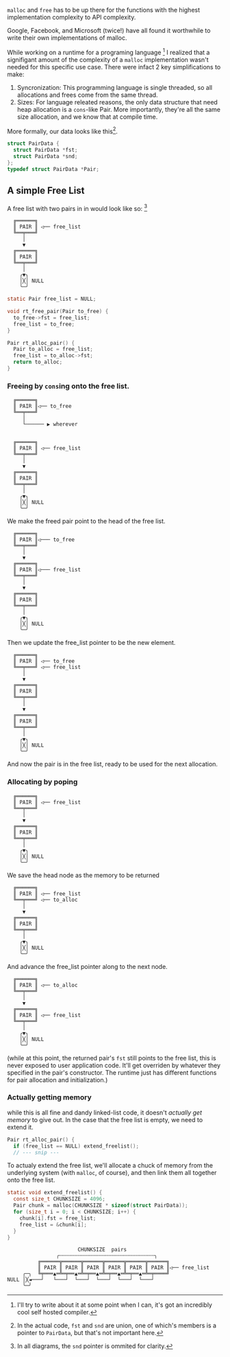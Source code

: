 `malloc` and `free` has to be up there for the functions with the highest implementation complexity to API complexity.

Google, Facebook, and Microsoft (twice!) have all found it worthwhile to write their own implementations of malloc.


While working on a runtime for a programing language [^tycheshow_post] I realized that a signifigant amount of the complexity of a `malloc` implementation wasn't needed for this specific use case. There were infact 2 key simplifications to make:


[^tycheshow_post]: I'll try to write about it at some point when I can, it's got an incredibly cool self hosted compiler.

1. Syncronization: This programming language is single threaded, so all allocations and frees come from the same thread.
2. Sizes: For language releated reasons, the only data structure that need heap allocation is a `cons`-like Pair. More importantly, they're all the same size allocation, and we know that at compile time.

More formally, our data looks like this[^union].

```c
struct PairData {
  struct PairData *fst;
  struct PairData *snd;
};
typedef struct PairData *Pair;
```

[^union]: In the actual code, `fst` and `snd` are union, one of which's members is a pointer to `PairData`, but that's not important here.

## A simple Free List

A free list with two pairs in in would look like so: [^snd]

[^snd]: In all diagrams, the `snd` pointer is ommited for clarity.

```asciiart
  ╔══════╗
  ║ PAIR ║ ◁── free_list
  ╚══╤═══╝
     │
     ▼
  ╔══════╗
  ║ PAIR ║
  ╚══╤═══╝
     │
    ╭▼╮
    │╳│ NULL
    ╰─╯

```



```c
static Pair free_list = NULL;

void rt_free_pair(Pair to_free) {
  to_free->fst = free_list;
  free_list = to_free;
}

Pair rt_alloc_pair() {
  Pair to_alloc = free_list;
  free_list = to_alloc->fst;
  return to_alloc;
}
```

### Freeing by `cons`ing onto the free list.

```asciiart
  ╔══════╗
  ║ PAIR ║◁── to_free
  ╚══╤═══╝
     │
     └────── ▶ wherever


  ╔══════╗
  ║ PAIR ║ ◁── free_list
  ╚══╤═══╝
     │
     ▼
  ╔══════╗
  ║ PAIR ║
  ╚══╤═══╝
     │
    ╭▼╮
    │╳│ NULL
    ╰─╯
```

We make the freed pair point to the head of the free list.

```asciiart
  ╔══════╗
  ║ PAIR ║◁─── to_free
  ╚══╤═══╝
     │
     ▼
  ╔══════╗
  ║ PAIR ║◁─── free_list
  ╚══╤═══╝
     │
     ▼
  ╔══════╗
  ║ PAIR ║
  ╚══╤═══╝
     │
    ╭▼╮
    │╳│ NULL
    ╰─╯
```

Then we update the free_list pointer to be the new element.

```asciiart
  ╔══════╗
  ║ PAIR ║ ◁── to_free
  ╚══╤═══╝ ◁── free_list
     │
     ▼
  ╔══════╗
  ║ PAIR ║ 
  ╚══╤═══╝
     │
     ▼
  ╔══════╗
  ║ PAIR ║
  ╚══╤═══╝
     │
    ╭▼╮
    │╳│ NULL
    ╰─╯
```

And now the pair is in the free list, ready to be used for the next allocation.


### Allocating by poping

```asciiart
  ╔══════╗
  ║ PAIR ║ ◁── free_list
  ╚══╤═══╝
     │
     ▼
  ╔══════╗
  ║ PAIR ║
  ╚══╤═══╝
     │
    ╭▼╮
    │╳│ NULL
    ╰─╯
```
We save the head node as the memory to be returned
```asciiart
  ╔══════╗
  ║ PAIR ║ ◁── free_list
  ╚══╤═══╝ ◁── to_alloc
     │
     ▼
  ╔══════╗
  ║ PAIR ║
  ╚══╤═══╝
     │
    ╭▼╮
    │╳│ NULL
    ╰─╯
```
And advance the free_list pointer along to the next node.

```asciiart
  ╔══════╗
  ║ PAIR ║ ◁── to_alloc
  ╚══╤═══╝ 
     │
     ▼
  ╔══════╗
  ║ PAIR ║ ◁── free_list
  ╚══╤═══╝
     │
    ╭▼╮
    │╳│ NULL
    ╰─╯
```

(while at this point, the returned pair's `fst` still points to the free list, this is never exposed to user application code. It'll get overriden by whatever they specified in the pair's constructor. The runtime just has different functions for pair allocation and initialization.)

### Actually getting memory

while this is all fine and dandy linked-list code, it doesn't *actually get memory* to give out. In the case that the free list is empty, we need to extend it.

```c
Pair rt_alloc_pair() {
  if (free_list == NULL) extend_freelist();
  // --- snip ---
```

To actualy extend the free list, we'll allocate a chuck of memory from the underlying system (with `malloc`, of course), and then link them all together onto the free list.

```c
static void extend_freelist() {
  const size_t CHUNKSIZE = 4096;
  Pair chunk = malloc(CHUNKSIZE * sizeof(struct PairData));
  for (size_t i = 0; i < CHUNKSIZE; i++) {
    chunk[i].fst = free_list;
    free_list = &chunk[i];
  }
}
```

```asciiart
                       CHUNKSIZE  pairs
                ╭┄┄┄┄┄┄┄┄┄┄┄┄┄┄┄┄┄┄┄┄┄┄┄┄┄┄┄┄┄┄┄╮  
          ╔══════╦══════╦══════╦══════╦══════╦══════╗
          ║ PAIR ║ PAIR ║ PAIR ║ PAIR ║ PAIR ║ PAIR ║◁── free_list
     ╭─╮  ╚╤═══▲═╩═╤══▲═╩═╤══▲═╩═╤══▲═╩═╤══▲═╩═╤════╝
NULL │╳◄───┘   └───┘  └───┘  └───┘  └───┘  └───┘
     ╰─╯        
```
